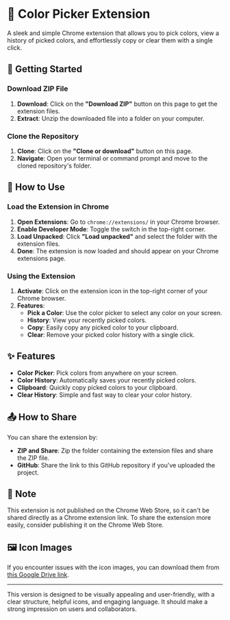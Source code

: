 

# 🎨 Color Picker Extension

A sleek and simple Chrome extension that allows you to pick colors, view a history of picked colors, and effortlessly copy or clear them with a single click.

## 🚀 Getting Started

### Download ZIP File

1. **Download**: Click on the **"Download ZIP"** button on this page to get the extension files.
2. **Extract**: Unzip the downloaded file into a folder on your computer.

### Clone the Repository

1. **Clone**: Click on the **"Clone or download"** button on this page.
2. **Navigate**: Open your terminal or command prompt and move to the cloned repository's folder.

## 🔧 How to Use

### Load the Extension in Chrome

1. **Open Extensions**: Go to `chrome://extensions/` in your Chrome browser.
2. **Enable Developer Mode**: Toggle the switch in the top-right corner.
3. **Load Unpacked**: Click **"Load unpacked"** and select the folder with the extension files.
4. **Done**: The extension is now loaded and should appear on your Chrome extensions page.

### Using the Extension

1. **Activate**: Click on the extension icon in the top-right corner of your Chrome browser.
2. **Features**:
   - **Pick a Color**: Use the color picker to select any color on your screen.
   - **History**: View your recently picked colors.
   - **Copy**: Easily copy any picked color to your clipboard.
   - **Clear**: Remove your picked color history with a single click.

## ✨ Features

- **Color Picker**: Pick colors from anywhere on your screen.
- **Color History**: Automatically saves your recently picked colors.
- **Clipboard**: Quickly copy picked colors to your clipboard.
- **Clear History**: Simple and fast way to clear your color history.

## 📤 How to Share

You can share the extension by:

- **ZIP and Share**: Zip the folder containing the extension files and share the ZIP file.
- **GitHub**: Share the link to this GitHub repository if you've uploaded the project.

## 📌 Note

This extension is not published on the Chrome Web Store, so it can't be shared directly as a Chrome extension link. To share the extension more easily, consider publishing it on the Chrome Web Store.

## 🖼 Icon Images

If you encounter issues with the icon images, you can download them from [this Google Drive link](https://drive.google.com/file/d/1FPIXpJqIo9xxcNFz8AcrY8V4VpIYqnRP/view?usp=drive_link).

---

This version is designed to be visually appealing and user-friendly, with a clear structure, helpful icons, and engaging language. It should make a strong impression on users and collaborators.
